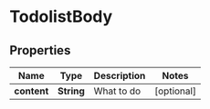 # TodolistBody

## Properties
Name | Type | Description | Notes
------------ | ------------- | ------------- | -------------
**content** | **String** | What to do |  [optional]
